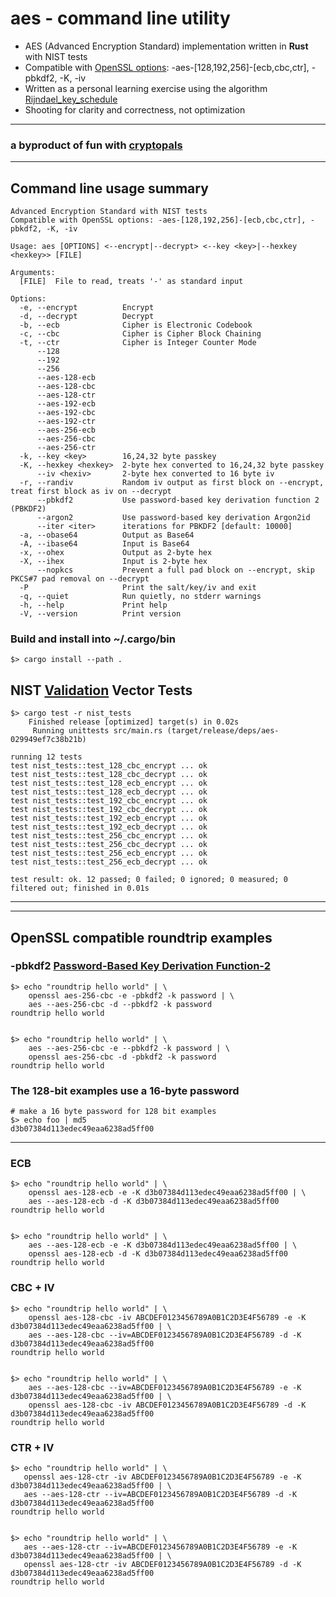 # aes - command line utility

* AES (Advanced Encryption Standard) implementation written in **Rust** with NIST tests
* Compatible with [OpenSSL options](https://www.openssl.org/): -aes-[128,192,256]-[ecb,cbc,ctr], -pbkdf2, -K, -iv
* Written as a personal learning exercise using the algorithm [Rijndael_key_schedule](https://en.wikipedia.org/wiki/Rijndael_key_schedule)
* Shooting for clarity and correctness, not optimization

<HR>

### a byproduct of fun with [cryptopals](https://cryptopals.com/)

<HR>

## Command line usage summary
```
Advanced Encryption Standard with NIST tests
Compatible with OpenSSL options: -aes-[128,192,256]-[ecb,cbc,ctr], -pbkdf2, -K, -iv

Usage: aes [OPTIONS] <--encrypt|--decrypt> <--key <key>|--hexkey <hexkey>> [FILE]

Arguments:
  [FILE]  File to read, treats '-' as standard input

Options:
  -e, --encrypt          Encrypt
  -d, --decrypt          Decrypt
  -b, --ecb              Cipher is Electronic Codebook
  -c, --cbc              Cipher is Cipher Block Chaining
  -t, --ctr              Cipher is Integer Counter Mode
      --128
      --192
      --256
      --aes-128-ecb
      --aes-128-cbc
      --aes-128-ctr
      --aes-192-ecb
      --aes-192-cbc
      --aes-192-ctr
      --aes-256-ecb
      --aes-256-cbc
      --aes-256-ctr
  -k, --key <key>        16,24,32 byte passkey
  -K, --hexkey <hexkey>  2-byte hex converted to 16,24,32 byte passkey
      --iv <hexiv>       2-byte hex converted to 16 byte iv
  -r, --randiv           Random iv output as first block on --encrypt, treat first block as iv on --decrypt
      --pbkdf2           Use password-based key derivation function 2 (PBKDF2)
      --argon2           Use password-based key derivation Argon2id
      --iter <iter>      iterations for PBKDF2 [default: 10000]
  -a, --obase64          Output as Base64
  -A, --ibase64          Input is Base64
  -x, --ohex             Output as 2-byte hex
  -X, --ihex             Input is 2-byte hex
      --nopkcs           Prevent a full pad block on --encrypt, skip PKCS#7 pad removal on --decrypt
  -P                     Print the salt/key/iv and exit
  -q, --quiet            Run quietly, no stderr warnings
  -h, --help             Print help
  -V, --version          Print version
```

### Build and install into ~/.cargo/bin
```
$> cargo install --path .
```

## NIST [Validation](https://csrc.nist.gov/projects/cryptographic-algorithm-validation-program) Vector Tests
```
$> cargo test -r nist_tests
    Finished release [optimized] target(s) in 0.02s
     Running unittests src/main.rs (target/release/deps/aes-029949ef7c38b21b)

running 12 tests
test nist_tests::test_128_cbc_encrypt ... ok
test nist_tests::test_128_cbc_decrypt ... ok
test nist_tests::test_128_ecb_encrypt ... ok
test nist_tests::test_128_ecb_decrypt ... ok
test nist_tests::test_192_cbc_encrypt ... ok
test nist_tests::test_192_cbc_decrypt ... ok
test nist_tests::test_192_ecb_encrypt ... ok
test nist_tests::test_192_ecb_decrypt ... ok
test nist_tests::test_256_cbc_encrypt ... ok
test nist_tests::test_256_cbc_decrypt ... ok
test nist_tests::test_256_ecb_encrypt ... ok
test nist_tests::test_256_ecb_decrypt ... ok

test result: ok. 12 passed; 0 failed; 0 ignored; 0 measured; 0 filtered out; finished in 0.01s
```

<HR>
<HR>

## OpenSSL compatible roundtrip examples

### -pbkdf2 [Password-Based Key Derivation Function-2](https://en.wikipedia.org/wiki/PBKDF2)
```
$> echo "roundtrip hello world" | \
    openssl aes-256-cbc -e -pbkdf2 -k password | \
    aes --aes-256-cbc -d --pbkdf2 -k password
roundtrip hello world


$> echo "roundtrip hello world" | \
    aes --aes-256-cbc -e --pbkdf2 -k password | \
    openssl aes-256-cbc -d -pbkdf2 -k password
roundtrip hello world
```

### The 128-bit examples use a 16-byte password
```
# make a 16 byte password for 128 bit examples
$> echo foo | md5
d3b07384d113edec49eaa6238ad5ff00
```
<HR>

### ECB
```
$> echo "roundtrip hello world" | \
	openssl aes-128-ecb -e -K d3b07384d113edec49eaa6238ad5ff00 | \
	aes --aes-128-ecb -d -K d3b07384d113edec49eaa6238ad5ff00
roundtrip hello world


$> echo "roundtrip hello world" | \
	aes --aes-128-ecb -e -K d3b07384d113edec49eaa6238ad5ff00 | \
	openssl aes-128-ecb -d -K d3b07384d113edec49eaa6238ad5ff00
roundtrip hello world
```

### CBC + IV
```
$> echo "roundtrip hello world" | \
	openssl aes-128-cbc -iv ABCDEF0123456789A0B1C2D3E4F56789 -e -K d3b07384d113edec49eaa6238ad5ff00 | \
	aes --aes-128-cbc --iv=ABCDEF0123456789A0B1C2D3E4F56789 -d -K d3b07384d113edec49eaa6238ad5ff00
roundtrip hello world


$> echo "roundtrip hello world" | \
	aes --aes-128-cbc --iv=ABCDEF0123456789A0B1C2D3E4F56789 -e -K d3b07384d113edec49eaa6238ad5ff00 | \
	openssl aes-128-cbc -iv ABCDEF0123456789A0B1C2D3E4F56789 -d -K d3b07384d113edec49eaa6238ad5ff00
roundtrip hello world
```

### CTR + IV
```
$> echo "roundtrip hello world" | \
   openssl aes-128-ctr -iv ABCDEF0123456789A0B1C2D3E4F56789 -e -K d3b07384d113edec49eaa6238ad5ff00 | \
   aes --aes-128-ctr --iv=ABCDEF0123456789A0B1C2D3E4F56789 -d -K d3b07384d113edec49eaa6238ad5ff00
roundtrip hello world


$> echo "roundtrip hello world" | \
   aes --aes-128-ctr --iv=ABCDEF0123456789A0B1C2D3E4F56789 -e -K d3b07384d113edec49eaa6238ad5ff00 | \
   openssl aes-128-ctr -iv ABCDEF0123456789A0B1C2D3E4F56789 -d -K d3b07384d113edec49eaa6238ad5ff00
roundtrip hello world
```
